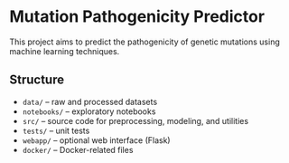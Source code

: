 # Mutation Pathogenicity Predictor

This project aims to predict the pathogenicity of genetic mutations using machine learning techniques.

## Structure

- `data/` – raw and processed datasets
- `notebooks/` – exploratory notebooks
- `src/` – source code for preprocessing, modeling, and utilities
- `tests/` – unit tests
- `webapp/` – optional web interface (Flask)
- `docker/` – Docker-related files
